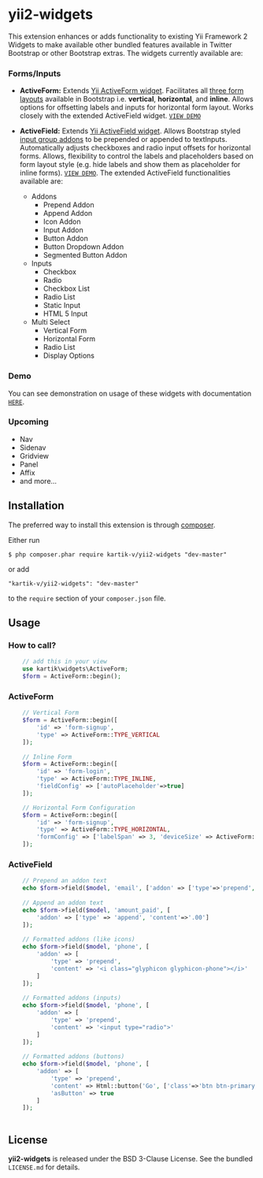 yii2-widgets
============

This extension enhances or adds functionality to existing Yii Framework 2 Widgets to make available other bundled features available in Twitter Bootstrap or other Bootstrap extras. The widgets currently available are:

### Forms/Inputs
* **ActiveForm:** Extends [Yii ActiveForm widget](https://github.com/yiisoft/yii2/blob/master/framework/yii/widgets/ActiveForm.php). Facilitates all [three form layouts](http://getbootstrap.com/css/#forms-example) available in Bootstrap i.e. __vertical__, __horizontal__, and __inline__. Allows options for offsetting labels and inputs for horizontal form layout. Works closely with the extended ActiveField widget. [```VIEW DEMO```](http://demos.krajee.com/widget-details/ActiveForm)
	
* **ActiveField:** Extends [Yii ActiveField widget](https://github.com/yiisoft/yii2/blob/master/framework/yii/widgets/ActiveField.php). Allows Bootstrap styled [input group addons](http://getbootstrap.com/components/#input-groups-basic) to be prepended or appended to textInputs. Automatically adjusts checkboxes and radio input offsets for horizontal forms. Allows, flexibility to control the labels and placeholders based on form layout style (e.g. hide labels and show them as placeholder for inline forms). [```VIEW DEMO```](http://demos.krajee.com/widget-details/ActiveField). The extended ActiveField functionalities available are:
    * Addons
		* Prepend Addon
		* Append Addon
		* Icon Addon
		* Input Addon
		* Button Addon
		* Button Dropdown Addon
		* Segmented Button Addon
    * Inputs
		* Checkbox
		* Radio
		* Checkbox List
		* Radio List
		* Static Input
		* HTML 5 Input
	* Multi Select
		* Vertical Form
		* Horizontal Form
		* Radio List
		* Display Options


### Demo
You can see demonstration on usage of these widgets with documentation [```HERE```](http://demos.krajee.com/widgets).

### Upcoming
* Nav
* Sidenav
* Gridview
* Panel
* Affix
* and more...

## Installation

The preferred way to install this extension is through [composer](http://getcomposer.org/download/).

Either run

```
$ php composer.phar require kartik-v/yii2-widgets "dev-master"
```

or add

```
"kartik-v/yii2-widgets": "dev-master"
```

to the ```require``` section of your `composer.json` file.

## Usage

### How to call?

```php
	// add this in your view
	use kartik\widgets\ActiveForm;
	$form = ActiveForm::begin();
```

### ActiveForm

```php
	// Vertical Form
	$form = ActiveForm::begin([
		'id' => 'form-signup',
		'type' => ActiveForm::TYPE_VERTICAL
	]);
  
	// Inline Form
	$form = ActiveForm::begin([
		'id' => 'form-login', 
		'type' => ActiveForm::TYPE_INLINE,
		'fieldConfig' => ['autoPlaceholder'=>true]
	]);

  	// Horizontal Form Configuration
  	$form = ActiveForm::begin([
  		'id' => 'form-signup', 
  		'type' => ActiveForm::TYPE_HORIZONTAL,
		'formConfig' => ['labelSpan' => 3, 'deviceSize' => ActiveForm::SIZE_SMALL]
	]);
```

### ActiveField

```php
	// Prepend an addon text
   	echo $form->field($model, 'email', ['addon' => ['type'=>'prepend', 'content'=>'@']]);
   	
   	// Append an addon text
	echo $form->field($model, 'amount_paid', [
  		'addon' => ['type' => 'append', 'content'=>'.00']
	]);
	
	// Formatted addons (like icons)
	echo $form->field($model, 'phone', [
		'addon' => [
			'type' => 'prepend', 
			'content' => '<i class="glyphicon glyphicon-phone"></i>'
		]
	]);
	
	// Formatted addons (inputs)
	echo $form->field($model, 'phone', [
		'addon' => [
			'type' => 'prepend', 
			'content' => '<input type="radio">'
		]
	]);
	
	// Formatted addons (buttons)
	echo $form->field($model, 'phone', [
		'addon' => [
			'type' => 'prepend', 
			'content' => Html::button('Go', ['class'=>'btn btn-primary']),
			'asButton' => true
		]
	]);
	
```

## License

**yii2-widgets** is released under the BSD 3-Clause License. See the bundled `LICENSE.md` for details.
